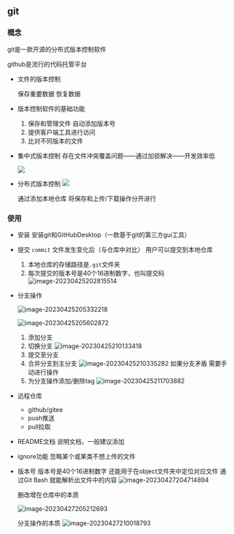 ## **git**



### 概念

git是一款开源的分布式版本控制软件

github是流行的代码托管平台

- 文件的版本控制

	保存重要数据 恢复数据

- 版本控制软件的基础功能

	1. 保存和管理文件 自动添加版本号
	2. 提供客户端工具进行访问
	3. 比对不同版本的文件

- 集中式版本控制
	存在文件冲突覆盖问题——通过加锁解决——开发效率低

	![](https://cora-typora-test-2023.oss-cn-shanghai.aliyuncs.com/pics/image-20230425185154516.png)

- 分布式版本控制
	![](https://cora-typora-test-2023.oss-cn-shanghai.aliyuncs.com/pics/image-20230425185545159.png)

	通过添加本地仓库 将保存和上传/下载操作分开进行

### 使用

- 安装
	安装git和GitHubDesktop（一款基于git的第三方gui工具）
	
- 提交 `commit`
	文件发生变化后（与仓库中对比） 用户可以提交到本地仓库

	1. 本地仓库的存储路径是`.git`文件夹
	2. 每次提交的版本号是40个16进制数字，也叫提交码
		![image-20230425202815514](https://cora-typora-test-2023.oss-cn-shanghai.aliyuncs.com/pics/image-20230425202815514.png)

- 分支操作

	

	![image-20230425205332218](https://cora-typora-test-2023.oss-cn-shanghai.aliyuncs.com/pics/image-20230425205332218.png)

	![image-20230425205602872](https://cora-typora-test-2023.oss-cn-shanghai.aliyuncs.com/pics/image-20230425205602872.png)

	1. 添加分支
	2. 切换分支
		![image-20230425210133418](https://cora-typora-test-2023.oss-cn-shanghai.aliyuncs.com/pics/image-20230425210133418.png)
	3. 提交至分支
	4. 合并分支到主分支
		![image-20230425210335282](https://cora-typora-test-2023.oss-cn-shanghai.aliyuncs.com/pics/image-20230425210335282.png)
		如果分支矛盾 需要手动进行操作
	5. 为分支操作添加/删除tag
		![image-20230425211703882](https://cora-typora-test-2023.oss-cn-shanghai.aliyuncs.com/pics/image-20230425211703882.png)

- 远程仓库
	- github/gitee
	- push推送
	- pull拉取

- README文档
	说明文档，一般建议添加

- ignore功能
	忽略某个或某类不想上传的文件

- 版本号
	版本号是40个16进制数字 还能用于在object文件夹中定位对应文件
	通过Git Bash  就能解析出文件中的内容
	![image-20230427204714894](https://cora-typora-test-2023.oss-cn-shanghai.aliyuncs.com/pics/image-20230427204714894.png)

	删改增在仓库中的本质

	![image-20230427205212693](https://cora-typora-test-2023.oss-cn-shanghai.aliyuncs.com/pics/image-20230427205212693.png)

	分支操作的本质
	![image-20230427210018793](https://cora-typora-test-2023.oss-cn-shanghai.aliyuncs.com/pics/image-20230427210018793.png)























